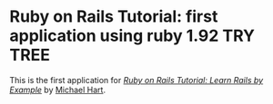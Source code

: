 # Ruby on Rails Tutorial: first application using ruby 1.92 TRY TREE

This is the first application for
[*Ruby on Rails Tutorial: Learn Rails by Example*](http://railstutorial.org/)
by [Michael Hart](http://michaelhartl.com).